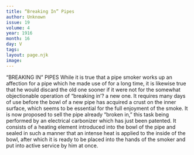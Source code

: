 ```yaml
---
title: “Breaking In” Pipes
author: Unknown
issue: 19
volume: 4
year: 1916
month: 16
day: V
tags:
layout: page.njk
image:
---
```

“BREAKING IN” PIPES       While it is true that a pipe smoker works up an affection for a pipe which he made use of for a long time, it is likewise true that he would discard the old one sooner if it were not for the somewhat objectionable operation of “breaking in’? a new one. It requires many days of use before the bowl of a new pipe has acquired a crust on the inner surface, which seems to be essential for the full enjoyment of the smoke. It is now proposed to sell the pipe already “broken in,” this task being performed by an electrical carbonizer which has just been patented. It consists of a heating element introduced into the bowl of the pipe and sealed in such a manner that an intense heat is applied to the inside of the bowl, after which it is ready to be placed into the hands of the smoker and put into active service by him at once.
